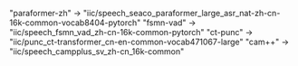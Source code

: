 "paraformer-zh" → "iic/speech_seaco_paraformer_large_asr_nat-zh-cn-16k-common-vocab8404-pytorch"
"fsmn-vad"      → "iic/speech_fsmn_vad_zh-cn-16k-common-pytorch"
"ct-punc"       → "iic/punc_ct-transformer_cn-en-common-vocab471067-large"
"cam++"         → "iic/speech_campplus_sv_zh-cn_16k-common"
